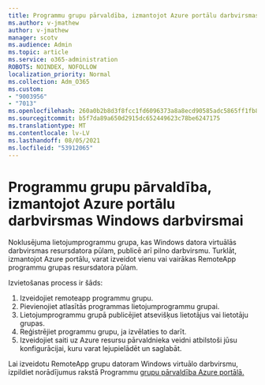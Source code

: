 ```yaml
---
title: Programmu grupu pārvaldība, izmantojot Azure portālu darbvirsmas Windows darbvirsmai
ms.author: v-jmathew
author: v-jmathew
manager: scotv
ms.audience: Admin
ms.topic: article
ms.service: o365-administration
ROBOTS: NOINDEX, NOFOLLOW
localization_priority: Normal
ms.collection: Adm_O365
ms.custom:
- "9003956"
- "7013"
ms.openlocfilehash: 260a0b2b8d3f8fcc1fd6096373a8a8ecd90585adc5865ff1fb832870cb62102e
ms.sourcegitcommit: b5f7da89a650d2915dc652449623c78be6247175
ms.translationtype: MT
ms.contentlocale: lv-LV
ms.lasthandoff: 08/05/2021
ms.locfileid: "53912065"
---
```

# <a name="manage-app-groups-by-using-the-azure-portal-for-windows-virtual-desktop"></a>Programmu grupu pārvaldība, izmantojot Azure portālu darbvirsmas Windows darbvirsmai

Noklusējuma lietojumprogrammu grupa, kas Windows datora virtuālās darbvirsmas resursdatora pūlam, publicē arī pilno darbvirsmu. Turklāt, izmantojot Azure portālu, varat izveidot vienu vai vairākas RemoteApp programmu grupas resursdatora pūlam.

Izvietošanas process ir šāds:

1. Izveidojiet remoteapp programmu grupu.
2. Pievienojiet atlasītās programmas lietojumprogrammu grupai.
3. Lietojumprogrammu grupā publicējiet atsevišķus lietotājus vai lietotāju grupas.
4. Reģistrējiet programmu grupu, ja izvēlaties to darīt.
5. Izveidojiet saiti uz Azure resursu pārvaldnieka veidni atbilstoši jūsu konfigurācijai, kuru varat lejupielādēt un saglabāt.

Lai izveidotu RemoteApp grupu datoram Windows virtuālo darbvirsmu, izpildiet norādījumus rakstā Programmu [grupu pārvaldība Azure portālā.](https://go.microsoft.com/fwlink/?linkid=2129550)
